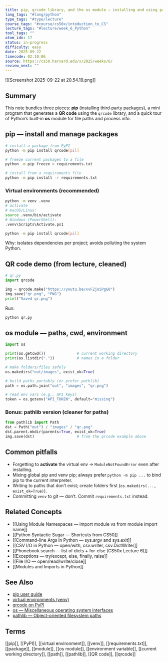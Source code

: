```yaml
---
title: pip, qrcode library, and the os module — installing and using packages
lang_tags: "#lang/python"
type_tags: "#type/lecture"
course_tags: "#course/cs50x/intoduction_to_CS"
lecture_tags: "#lecture/week_6_Python"
tool_tags: ""
atom_idx: 17
status: in-progress
difficulty: easy
date: 2025-09-22
timecode: 02:10:06
source: https://cs50.harvard.edu/x/2025/weeks/6/
review_next: ""
---
```


![[Screenshot 2025-09-22 at 20.54.19.png]]

## Summary
This note bundles three pieces: **pip** (installing third‑party packages), a mini program that generates a **QR code** using the `qrcode` library, and a quick tour of Python’s built‑in **os** module for file paths and process info.

## pip — install and manage packages
```bash
# install a package from PyPI
python -m pip install qrcode[pil]

# freeze current packages to a file
python -m pip freeze > requirements.txt

# install from a requirements file
python -m pip install -r requirements.txt
```

### Virtual environments (recommended)
```bash
python -m venv .venv
# activate
# macOS/Linux:
source .venv/bin/activate
# Windows (PowerShell):
.venv\Scripts\Activate.ps1

python -m pip install qrcode[pil]
```
Why: isolates dependencies per project; avoids polluting the system Python.

## QR code demo (from lecture, cleaned)
```python
# qr.py
import qrcode

img = qrcode.make("https://youtu.be/xvFZjo5PgG0")
img.save("qr.png", "PNG")
print("Saved qr.png")
```
Run:
```bash
python qr.py
```

## os module — paths, cwd, environment
```python
import os

print(os.getcwd())              # current working directory
print(os.listdir("."))          # names in a folder

# make folders/files safely
os.makedirs("out/images", exist_ok=True)

# build paths portably (or prefer pathlib)
path = os.path.join("out", "images", "qr.png")

# read env vars (e.g., API keys)
token = os.getenv("API_TOKEN", default="missing")
```

### Bonus: pathlib version (cleaner for paths)
```python
from pathlib import Path
dst = Path("out") / "images" / "qr.png"
dst.parent.mkdir(parents=True, exist_ok=True)
img.save(dst)                   # from the qrcode example above
```

## Common pitfalls
- Forgetting to **activate** the virtual env → `ModuleNotFoundError` even after installing.
- Mixing global pip and venv pip; always prefer `python -m pip ...` to bind pip to the current interpreter.
- Writing to paths that don’t exist; create folders first (`os.makedirs(..., exist_ok=True)`).
- Committing `venv` to git — don’t. Commit `requirements.txt` instead.

## Related Concepts
- [[Using Module Namespaces — import module vs from module import name]]
- [[Python Syntactic Sugar — Shortcuts from CS50]]
- [[Command-line Args in Python — sys.argv and sys.exit]]
- [[CSV I/O in Python — open/with, csv.writer, csv.DictWriter]]
- [[Phonebook search — list of dicts + for-else (CS50x Lecture 6)]]
- [[Exceptions — try/except, else, finally, raise]]
- [[File I/O — open/read/write/close]]
- [[Modules and Imports in Python]]

## See Also
- [pip user guide](https://pip.pypa.io/en/stable/user_guide/)
- [virtual environments (venv)](https://docs.python.org/3/library/venv.html)
- [qrcode on PyPI](https://pypi.org/project/qrcode/)
- [os — Miscellaneous operating system interfaces](https://docs.python.org/3/library/os.html)
- [pathlib — Object-oriented filesystem paths](https://docs.python.org/3/library/pathlib.html)

## Terms
[[pip]], [[PyPI]], [[virtual environment]], [[venv]], [[requirements.txt]], [[package]], [[module]], [[os module]], [[environment variable]], [[current working directory]], [[path]], [[pathlib]], [[QR code]], [[qrcode]]
